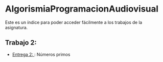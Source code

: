# AlgorismiaProgramacionAudiovisual
Este es un índice para poder acceder fácilmente a los trabajos de la asignatura.    

## Trabajo 2: 
- [Entrega 2: ](https://github.com/NuriaRodriguezPardo/APA-T2): Números primos
